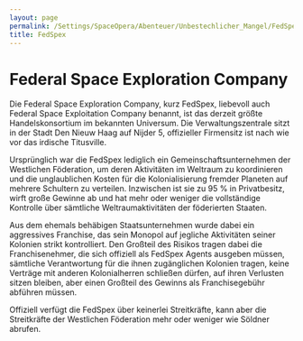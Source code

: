 ```yaml
---
layout: page
permalink: /Settings/SpaceOpera/Abenteuer/Unbestechlicher_Mangel/FedSpex
title: FedSpex
---
```


# Federal Space Exploration Company

Die Federal Space Exploration Company, kurz FedSpex, liebevoll auch Federal Space Exploitation Company benannt, ist das derzeit größte Handelskonsortium im bekannten Universum. Die Verwaltungszentrale sitzt in der Stadt Den Nieuw Haag auf Nijder 5, offizieller Firmensitz ist nach wie vor das irdische Titusville.

Ursprünglich war die FedSpex lediglich ein Gemeinschaftsunternehmen der Westlichen Föderation, um deren Aktivitäten im Weltraum zu koordinieren und die unglaublichen Kosten für die Kolonialisierung fremder Planeten auf mehrere Schultern zu verteilen. Inzwischen ist sie zu 95 % in Privatbesitz, wirft große Gewinne ab und hat mehr oder weniger die vollständige Kontrolle über sämtliche Weltraumaktivitäten der föderierten Staaten.

Aus dem ehemals behäbigen Staatsunternehmen wurde dabei ein aggressives Franchise, das sein Monopol auf jegliche Aktivitäten seiner Kolonien strikt kontrolliert. Den Großteil des Risikos tragen dabei die Franchisenehmer, die sich offiziell als FedSpex Agents ausgeben müssen, sämtliche Verantwortung für die ihnen zugänglichen Kolonien tragen, keine Verträge mit anderen Kolonialherren schließen dürfen, auf ihren Verlusten sitzen bleiben, aber einen Großteil des Gewinns als Franchisegebühr abführen müssen.

Offiziell verfügt die FedSpex über keinerlei Streitkräfte, kann aber die Streitkräfte der Westlichen Föderation mehr oder weniger wie Söldner abrufen.

